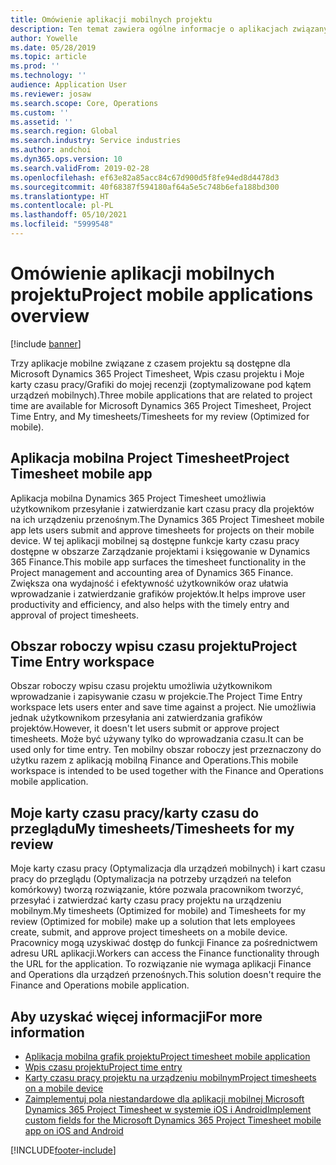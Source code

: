 ```yaml
---
title: Omówienie aplikacji mobilnych projektu
description: Ten temat zawiera ogólne informacje o aplikacjach związanych z czasem projektu dla Microsoft Dynamics 365 Project Timesheet, Wpis czasu projektu i Moje karty czasu pracy/Grafiki, które są dostępne na urządzeniu przenośnym.
author: Yowelle
ms.date: 05/28/2019
ms.topic: article
ms.prod: ''
ms.technology: ''
audience: Application User
ms.reviewer: josaw
ms.search.scope: Core, Operations
ms.custom: ''
ms.assetid: ''
ms.search.region: Global
ms.search.industry: Service industries
ms.author: andchoi
ms.dyn365.ops.version: 10
ms.search.validFrom: 2019-02-28
ms.openlocfilehash: ef63e82a85acc84c67d900d5f8fe94ed8d4478d3
ms.sourcegitcommit: 40f68387f594180af64a5e5c748b6efa188bd300
ms.translationtype: HT
ms.contentlocale: pl-PL
ms.lasthandoff: 05/10/2021
ms.locfileid: "5999548"
---
```

# <a name="project-mobile-applications-overview"></a><span data-ttu-id="b21fa-103">Omówienie aplikacji mobilnych projektu</span><span class="sxs-lookup"><span data-stu-id="b21fa-103">Project mobile applications overview</span></span>

[!include [banner](../includes/banner.md)]

<span data-ttu-id="b21fa-104">Trzy aplikacje mobilne związane z czasem projektu są dostępne dla Microsoft Dynamics 365 Project Timesheet, Wpis czasu projektu i Moje karty czasu pracy/Grafiki do mojej recenzji (zoptymalizowane pod kątem urządzeń mobilnych).</span><span class="sxs-lookup"><span data-stu-id="b21fa-104">Three mobile applications that are related to project time are available for Microsoft Dynamics 365 Project Timesheet, Project Time Entry, and My timesheets/Timesheets for my review (Optimized for mobile).</span></span>

## <a name="project-timesheet-mobile-app"></a><span data-ttu-id="b21fa-105">Aplikacja mobilna Project Timesheet</span><span class="sxs-lookup"><span data-stu-id="b21fa-105">Project Timesheet mobile app</span></span>

<span data-ttu-id="b21fa-106">Aplikacja mobilna Dynamics 365 Project Timesheet umożliwia użytkownikom przesyłanie i zatwierdzanie kart czasu pracy dla projektów na ich urządzeniu przenośnym.</span><span class="sxs-lookup"><span data-stu-id="b21fa-106">The Dynamics 365 Project Timesheet mobile app lets users submit and approve timesheets for projects on their mobile device.</span></span> <span data-ttu-id="b21fa-107">W tej aplikacji mobilnej są dostępne funkcje karty czasu pracy dostępne w obszarze Zarządzanie projektami i księgowanie w Dynamics 365 Finance.</span><span class="sxs-lookup"><span data-stu-id="b21fa-107">This mobile app surfaces the timesheet functionality in the Project management and accounting area of Dynamics 365 Finance.</span></span> <span data-ttu-id="b21fa-108">Zwiększa ona wydajność i efektywność użytkowników oraz ułatwia wprowadzanie i zatwierdzanie grafików projektów.</span><span class="sxs-lookup"><span data-stu-id="b21fa-108">It helps improve user productivity and efficiency, and also helps with the timely entry and approval of project timesheets.</span></span>

## <a name="project-time-entry-workspace"></a><span data-ttu-id="b21fa-109">Obszar roboczy wpisu czasu projektu</span><span class="sxs-lookup"><span data-stu-id="b21fa-109">Project Time Entry workspace</span></span>

<span data-ttu-id="b21fa-110">Obszar roboczy wpisu czasu projektu umożliwia użytkownikom wprowadzanie i zapisywanie czasu w projekcie.</span><span class="sxs-lookup"><span data-stu-id="b21fa-110">The Project Time Entry workspace lets users enter and save time against a project.</span></span> <span data-ttu-id="b21fa-111">Nie umożliwia jednak użytkownikom przesyłania ani zatwierdzania grafików projektów.</span><span class="sxs-lookup"><span data-stu-id="b21fa-111">However, it doesn't let users submit or approve project timesheets.</span></span> <span data-ttu-id="b21fa-112">Może być używany tylko do wprowadzania czasu.</span><span class="sxs-lookup"><span data-stu-id="b21fa-112">It can be used only for time entry.</span></span> <span data-ttu-id="b21fa-113">Ten mobilny obszar roboczy jest przeznaczony do użytku razem z aplikacją mobilną Finance and Operations.</span><span class="sxs-lookup"><span data-stu-id="b21fa-113">This mobile workspace is intended to be used together with the Finance and Operations mobile application.</span></span>

## <a name="my-timesheetstimesheets-for-my-review"></a><span data-ttu-id="b21fa-114">Moje karty czasu pracy/karty czasu do przeglądu</span><span class="sxs-lookup"><span data-stu-id="b21fa-114">My timesheets/Timesheets for my review</span></span>

<span data-ttu-id="b21fa-115">Moje karty czasu pracy (Optymalizacja dla urządzeń mobilnych) i kart czasu pracy do przeglądu (Optymalizacja na potrzeby urządzeń na telefon komórkowy) tworzą rozwiązanie, które pozwala pracownikom tworzyć, przesyłać i zatwierdzać karty czasu pracy projektu na urządzeniu mobilnym.</span><span class="sxs-lookup"><span data-stu-id="b21fa-115">My timesheets (Optimized for mobile) and Timesheets for my review (Optimized for mobile) make up a solution that lets employees create, submit, and approve project timesheets on a mobile device.</span></span> <span data-ttu-id="b21fa-116">Pracownicy mogą uzyskiwać dostęp do funkcji Finance za pośrednictwem adresu URL aplikacji.</span><span class="sxs-lookup"><span data-stu-id="b21fa-116">Workers can access the Finance functionality through the URL for the application.</span></span> <span data-ttu-id="b21fa-117">To rozwiązanie nie wymaga aplikacji Finance and Operations dla urządzeń przenośnych.</span><span class="sxs-lookup"><span data-stu-id="b21fa-117">This solution doesn't require the Finance and Operations mobile application.</span></span>

## <a name="for-more-information"></a><span data-ttu-id="b21fa-118">Aby uzyskać więcej informacji</span><span class="sxs-lookup"><span data-stu-id="b21fa-118">For more information</span></span>

- [<span data-ttu-id="b21fa-119">Aplikacja mobilna grafik projektu</span><span class="sxs-lookup"><span data-stu-id="b21fa-119">Project timesheet mobile application</span></span>](project-timesheet.md)
- [<span data-ttu-id="b21fa-120">Wpis czasu projektu</span><span class="sxs-lookup"><span data-stu-id="b21fa-120">Project time entry</span></span>]( project-time-entry-mobile-workspace.md)
- [<span data-ttu-id="b21fa-121">Karty czasu pracy projektu na urządzeniu mobilnym</span><span class="sxs-lookup"><span data-stu-id="b21fa-121">Project timesheets on a mobile device</span></span>](Mobile-timesheets.md)
- [<span data-ttu-id="b21fa-122">Zaimplementuj pola niestandardowe dla aplikacji mobilnej Microsoft Dynamics 365 Project Timesheet w systemie iOS i Android</span><span class="sxs-lookup"><span data-stu-id="b21fa-122">Implement custom fields for the Microsoft Dynamics 365 Project Timesheet mobile app on iOS and Android</span></span>](custom-fields-mobile.md)


[!INCLUDE[footer-include](../includes/footer-banner.md)]